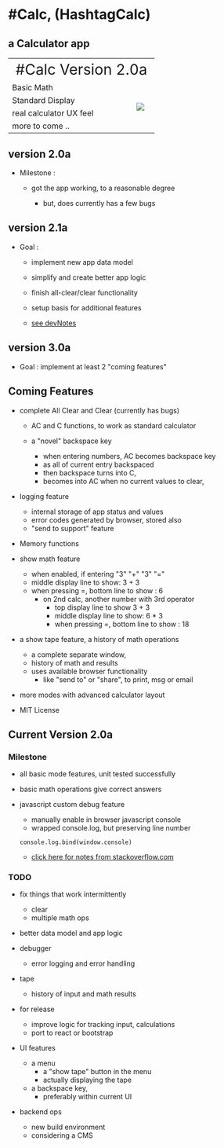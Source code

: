 # #Calc, (HashtagCalc)  


## a Calculator app   

<table border="0">
 <tr>
    <td style="font-size:30px; text-align:center;" colspan="2">#Calc Version 2.0a</td>
 </tr>
 <tr>
    <td> Basic Math </td>
    <td rowspan="4" > <image src="./devNotes/20a-screenshot.jpg"> </td>
 </tr>
 <tr>
    <td> Standard Display </td>
 </tr>
    <td> real calculator UX feel </td>
 </tr>
 <tr>
    <td> more to come .. </td>
 </tr>
</table>



## version 2.0a

  - Milestone :

    - got the app working, to a reasonable degree

      - but, does currently has a few bugs

## version 2.1a

  - Goal :

    - implement new app data model

    - simplify and create better app logic

    - finish all-clear/clear functionality

    - setup basis for additional features

    - [see devNotes](./devNotes/MajorCodeChange-InputObjectArray.md)

## version 3.0a

  - Goal : implement at least 2 "coming features"

## Coming Features

  - complete All Clear and Clear (currently has bugs)

    - AC and C functions, to work as standard calculator    

    - a "novel" backspace key
      - when entering numbers, AC becomes backspace key
      - as all of current entry backspaced
      - then backspace turns into C,
      - becomes into AC when no current values to clear,

  - logging feature
    - internal storage of app status and values
    - error codes generated by browser, stored also
    - "send to support" feature

  - Memory functions

  - show math feature
    - when enabled, if entering "3" "+" "3" "="
    - middle display line to show:                3 + 3
    - when pressing =, bottom line to show :          6
      - on 2nd calc, another number with 3rd operator
        - top display line to show                   3 + 3
        - middle display line to show:               6 * 3
        - when pressing =, bottom line to show :        18

  - a show tape feature, a history of math operations
    - a complete separate window,
    - history of math and results
    - uses available browser functionality
      - like "send to" or "share", to print, msg or email

  - more modes with advanced calculator layout

  - MIT License

## Current Version 2.0a

### Milestone

  - all basic mode features, unit tested successfully
  - basic math operations give correct answers

  - javascript custom debug feature
    - manually enable in browser javascript console
    - wrapped console.log, but preserving line number
    ```
    console.log.bind(window.console)  
    ```
    - [click here for notes from stackoverflow.com](https://stackoverflow.com/questions/13815640/a-proper-wrapper-for-console-log-with-correct-line-number)

### TODO

  - fix things that work intermittently
    - clear
    - multiple math ops

  - better data model and app logic

  - debugger
    - error logging and error handling

  - tape
    - history of input and math results

  - for release
    - improve logic for tracking input, calculations
    - port to react or bootstrap

  - UI features
    - a menu
      - a "show tape" button in the menu
      - actually displaying the tape
    - a backspace key,
      - preferably within current UI

  - backend ops
    - new build environment
    - considering a CMS
